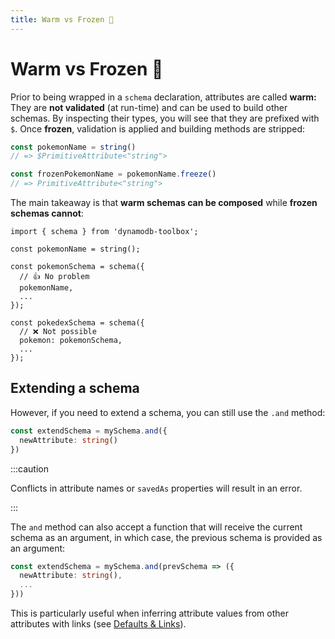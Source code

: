 ```yaml
---
title: Warm vs Frozen 👷
---
```


# Warm vs Frozen 👷

Prior to being wrapped in a `schema` declaration, attributes are called **warm:** They are **not validated** (at run-time) and can be used to build other schemas. By inspecting their types, you will see that they are prefixed with `$`. Once **frozen**, validation is applied and building methods are stripped:

```ts
const pokemonName = string()
// => $PrimitiveAttribute<"string">

const frozenPokemonName = pokemonName.freeze()
// => PrimitiveAttribute<"string">
```

The main takeaway is that **warm schemas can be composed** while **frozen schemas cannot**:

```tsx
import { schema } from 'dynamodb-toolbox';

const pokemonName = string();

const pokemonSchema = schema({
  // 👍 No problem
  pokemonName,
  ...
});

const pokedexSchema = schema({
  // ❌ Not possible
  pokemon: pokemonSchema,
  ...
});
```

## Extending a schema

However, if you need to extend a schema, you can still use the `.and` method:

```ts
const extendSchema = mySchema.and({
  newAttribute: string()
})
```

<!-- NOTE: 'caution' became 'warning' in docusaurus v3 -->

:::caution

Conflicts in attribute names or `savedAs` properties will result in an error.

:::

The `and` method can also accept a function that will receive the current schema as an argument, in which case, the previous schema is provided as an argument:

```ts
const extendSchema = mySchema.and(prevSchema => ({
  newAttribute: string(),
  ...
}))
```

This is particularly useful when inferring attribute values from other attributes with links (see [Defaults & Links](../3-defaults-and-links/index.md)).
